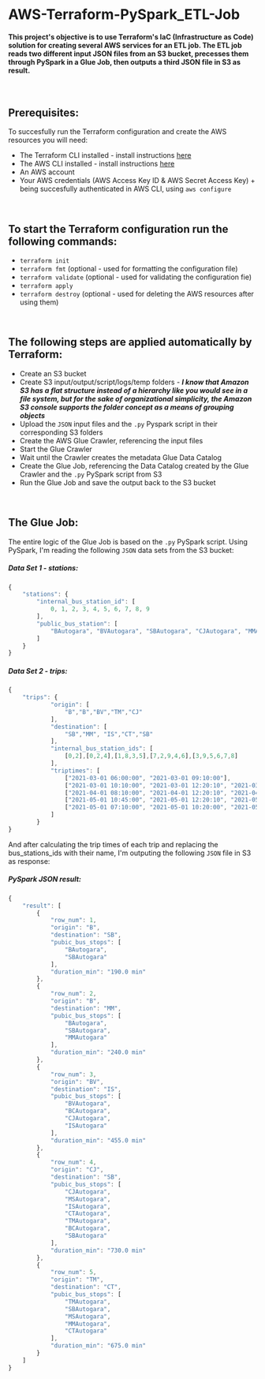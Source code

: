 # AWS-Terraform-PySpark_ETL-Job

#### This project's objective is to use Terraform's IaC (Infrastructure as Code) solution for creating several AWS services for an ETL job. The ETL job reads two different input JSON files from an S3 bucket, precesses them through PySpark in a Glue Job, then outputs a third JSON file in S3 as result.
 <br />
 
 ## Prerequisites:
 To succesfully run the Terraform configuration and create the AWS resources you will need:
  - The Terraform CLI installed - install instructions [here](https://learn.hashicorp.com/tutorials/terraform/install-cli?in=terraform/aws-get-started)
  - The AWS CLI installed - install instructions [here](https://docs.aws.amazon.com/cli/latest/userguide/getting-started-install.html)
  - An AWS account
  - Your AWS credentials (AWS Access Key ID & AWS Secret Access Key) + being succesfully authenticated in AWS CLI, using ```aws configure```
<br />
  
## To start the Terraform configuration run the following commands:
  - ```terraform init```
  - ```terraform fmt``` (optional - used for formatting the configuration file)
  - ```terraform validate``` (optional - used for validating the configuration fie)
  - ```terraform apply```
  - ```terraform destroy``` (optional - used for deleting the AWS resources after using them)  
<br />
 
## The following steps are applied automatically by Terraform:
  * Create an S3 bucket
  * Create S3 input/output/script/logs/temp folders - ***I know that Amazon S3 has a flat structure instead of a hierarchy like you would see in a file system, but for the sake of organizational simplicity, the Amazon S3 console supports the folder concept as a means of grouping objects***
  * Upload the ```JSON``` input files and the ```.py``` Pyspark script in their corresponding S3 folders
  * Create the AWS Glue Crawler, referencing the input files
  * Start the Glue Crawler
  * Wait until the Crawler creates the metadata Glue Data Catalog
  * Create the Glue Job, referencing the Data Catalog created by the Glue Crawler and the ```.py``` PySpark script from S3
  * Run the Glue Job and save the output back to the S3 bucket
<br />
 
## The Glue Job:
The entire logic of the Glue Job is based on the ```.py``` PySpark script. Using PySpark, I'm reading the following ```JSON``` data sets from the S3 bucket:
##### Data Set 1 - stations:
```javascript
{
    "stations": {
        "internal_bus_station_id": [
            0, 1, 2, 3, 4, 5, 6, 7, 8, 9
        ], 
        "public_bus_station": [
            "BAutogara", "BVAutogara", "SBAutogara", "CJAutogara", "MMAutogara","ISAutogara", "CTAutogara", "TMAutogara", "BCAutogara", "MSAutogara"
        ]
    }
}
```
##### Data Set 2 - trips:
```javascript
{
    "trips": {
            "origin": [
                "B","B","BV","TM","CJ"
            ],
            "destination": [
                "SB","MM", "IS","CT","SB"
            ],
            "internal_bus_station_ids": [
                [0,2],[0,2,4],[1,8,3,5],[7,2,9,4,6],[3,9,5,6,7,8]
            ],
            "triptimes": [
                ["2021-03-01 06:00:00", "2021-03-01 09:10:00"],
                ["2021-03-01 10:10:00", "2021-03-01 12:20:10", "2021-03-01 14:10:10"],
                ["2021-04-01 08:10:00", "2021-04-01 12:20:10", "2021-04-01 15:10:00", "2021-04-01 15:45:00"],
                ["2021-05-01 10:45:00", "2021-05-01 12:20:10", "2021-05-01 18:30:00", "2021-05-01 20:45:00", "2021-05-01 22:00:00"],
                ["2021-05-01 07:10:00", "2021-05-01 10:20:00", "2021-05-01 12:30:00", "2021-05-01 13:25:00", "2021-05-01 14:35:00", "2021-05-01 15:45:00"]
            ]
        }
}
```
And after calculating the trip times of each trip and replacing the bus_stations_ids with their name, I'm outputing the following ```JSON``` file in S3 as response:

##### PySpark JSON result:
```javascript
{
    "result": [
        {
            "row_num": 1,
            "origin": "B",
            "destination": "SB",
            "pubic_bus_stops": [
                "BAutogara",
                "SBAutogara"
            ],
            "duration_min": "190.0 min"
        },
        {
            "row_num": 2,
            "origin": "B",
            "destination": "MM",
            "pubic_bus_stops": [
                "BAutogara",
                "SBAutogara",
                "MMAutogara"
            ],
            "duration_min": "240.0 min"
        },
        {
            "row_num": 3,
            "origin": "BV",
            "destination": "IS",
            "pubic_bus_stops": [
                "BVAutogara",
                "BCAutogara",
                "CJAutogara",
                "ISAutogara"
            ],
            "duration_min": "455.0 min"
        },
        {
            "row_num": 4,
            "origin": "CJ",
            "destination": "SB",
            "pubic_bus_stops": [
                "CJAutogara",
                "MSAutogara",
                "ISAutogara",
                "CTAutogara",
                "TMAutogara",
                "BCAutogara",
                "SBAutogara"
            ],
            "duration_min": "730.0 min"
        },
        {
            "row_num": 5,
            "origin": "TM",
            "destination": "CT",
            "pubic_bus_stops": [
                "TMAutogara",
                "SBAutogara",
                "MSAutogara",
                "MMAutogara",
                "CTAutogara"
            ],
            "duration_min": "675.0 min"
        }
    ]
}
```
